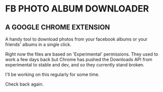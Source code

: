 FB PHOTO ALBUM DOWNLOADER
=========================
A GOOGLE CHROME EXTENSION
-------------------------

A handy tool to download photos from your facebook albums or your friends' albums in a single click.

Right now the files are based on 'Experimental' permissions. They used to work a few days back but Chrome has pushed the Downloads API from experimental to stable and dev, and so they currently stand broken.

I'll be working on this regularly for some time.

Check back again.